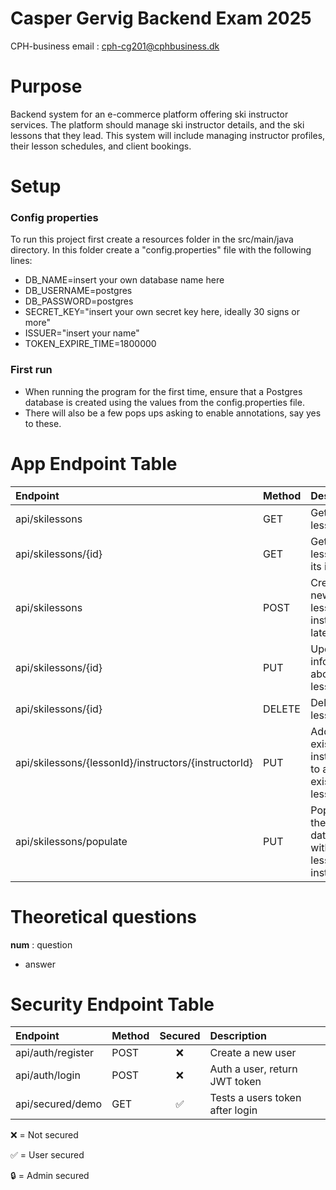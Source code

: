 # Casper Gervig Backend Exam 2025
CPH-business email : cph-cg201@cphbusiness.dk

# Purpose
Backend system for an e-commerce platform offering ski instructor services. The platform should manage ski instructor details, and the ski lessons that they lead. This system will include managing instructor profiles, their lesson schedules, and client bookings.

# Setup

### Config properties

To run this project first create a resources folder in the src/main/java directory. In this folder create a "config.properties" file with the following lines:

* DB_NAME=insert your own database name here
* DB_USERNAME=postgres
* DB_PASSWORD=postgres
* SECRET_KEY="insert your own secret key here, ideally 30 signs or more"
* ISSUER="insert your name"
* TOKEN_EXPIRE_TIME=1800000

### First run

* When running the program for the first time, ensure that a Postgres database is created using the values from the config.properties file.
* There will also be a few pops ups asking to enable annotations, say yes to these.

# App Endpoint Table

| Endpoint                                              | Method | Description                                              |
|:------------------------------------------------------|:-------|:---------------------------------------------------------|
| api/skilessons                                        | GET    | Get all ski lessons.                                     |
| api/skilessons/{id}                                   | GET    | Get a ski lesson by its id.                              |
| api/skilessons                                        | POST   | Create a new ski lesson. Add instructor later.           |
| api/skilessons/{id}                                   | PUT    | Update information about a ski lesson.                   |
| api/skilessons/{id}                                   | DELETE | Delete a ski lesson.                                     |
| api/skilessons/{lessonId}/instructors/{instructorId}	 | PUT    | Add an existing instructor to an existing ski lesson.    |
| api/skilessons/populate	                              | PUT    | Populate the database with ski lessons and instructors.  |

# Theoretical questions
**num** : question 
* answer

# Security Endpoint Table

| Endpoint                         | Method | Secured      | Description                     |
|:---------------------------------|:-------|:------------:|:--------------------------------|
| api/auth/register                | POST   | ❌          | Create a new user               |
| api/auth/login                   | POST   | ❌          | Auth a user, return JWT token   |
| api/secured/demo                 | GET    | ✅          | Tests a users token after login |

❌ = Not secured

✅ = User secured

🔒 = Admin secured